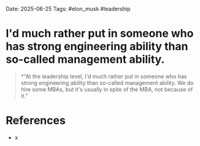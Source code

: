 Date: 2025-06-25
Tags: #elon_musk  #leadership 
# I'd much rather put in someone who has strong engineering ability than so-called management ability.

>*“At the leadership level, I'd much rather put in someone who has strong engineering ability than so-called management ability. We do hire some MBAs, but it's usually in spite of the MBA, not because of it.”

# References
- x
 